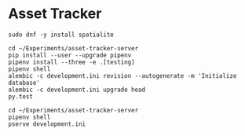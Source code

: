 # Asset Tracker

    sudo dnf -y install spatialite

    cd ~/Experiments/asset-tracker-server
    pip install --user --upgrade pipenv
    pipenv install --three -e .[testing]
    pipenv shell
    alembic -c development.ini revision --autogenerate -m 'Initialize database'
    alembic -c development.ini upgrade head
    py.test

    cd ~/Experiments/asset-tracker-server
    pipenv shell
    pserve development.ini
